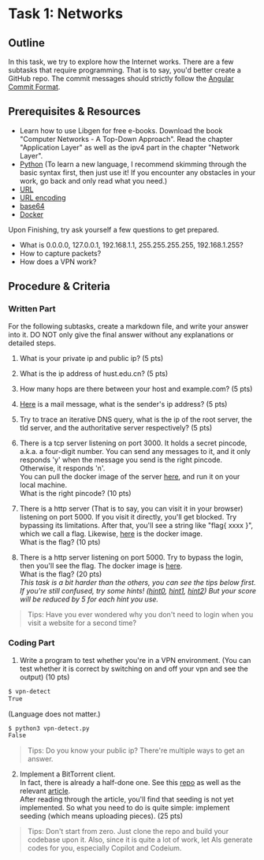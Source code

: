 # Task 1: Networks

## Outline

In this task, we try to explore how the Internet works. There are a few subtasks that require programming. That is to say, you'd better create a GitHub repo. The commit messages should strictly follow the [Angular Commit Format](https://gist.github.com/brianclements/841ea7bffdb01346392c).

## Prerequisites & Resources 

- Learn how to use Libgen for free e-books. Download the book "Computer Networks - A Top-Down Approach". Read the chapter "Application Layer" as well as the ipv4 part in the chapter "Network Layer".  
- [Python](https://docs.python.org/3/tutorial/index.html) (To learn a new language, I recommend skimming through the basic syntax first, then just use it! If you encounter any obstacles in your work, go back and only read what you need.)
- [URL](https://en.wikipedia.org/wiki/URL)
- [URL encoding](https://en.wikipedia.org/wiki/URL_encoding)
- [base64](https://en.wikipedia.org/wiki/Base64)
- [Docker](https://docker-curriculum.com/)

Upon Finishing, try ask yourself a few questions to get prepared.  

- What is 0.0.0.0, 127.0.0.1, 192.168.1.1, 255.255.255.255, 192.168.1.255?
- How to capture packets?
- How does a VPN work?

## Procedure & Criteria

### Written Part

For the following subtasks, create a markdown file, and write your answer into it. DO NOT only give the final answer without any explanations or detailed steps.

1. What is your private ip and public ip? (5 pts)

2. What is the ip address of hust.edu.cn? (5 pts)

3. How many hops are there between your host and example.com? (5 pts)

4. [Here](./attachment0) is a mail message, what is the sender's ip address? (5 pts)

5. Try to trace an iterative DNS query, what is the ip of the root server, the tld server, and the authoritative server respectively? (5 pts)

6. There is a tcp server listening on port 3000. It holds a secret pincode, a.k.a. a four-digit number. You can send any messages to it, and it only responds 'y' when the message you send is the right pincode. Otherwise, it responds 'n'.  
You can pull the docker image of the server [here](https://hub.docker.com/repository/docker/lesliejiang/pincode/general), and run it on your local machine.  
What is the right pincode? (10 pts)

7. There is a http server (That is to say, you can visit it in your browser) listening on port 5000. If you visit it directly, you'll get blocked. Try bypassing its limitations. After that, you'll see a string like "flag{ xxxx }", which we call a flag. Likewise, [here](https://hub.docker.com/repository/docker/lesliejiang/header/general) is the docker image.  
What is the flag? (10 pts)

8. There is a http server listening on port 5000. Try to bypass the login, then you'll see the flag. The docker image is [here](https://hub.docker.com/repository/docker/lesliejiang/cookies/general).  
What is the flag? (20 pts)  
*This task is a bit harder than the others, you can see the tips below first. If you're still confused, try some hints! ([hint0](./hint0), [hint1](./hint1), [hint2](./hint2)) But your score will be reduced by 5 for each hint you use.*  
> Tips: Have you ever wondered why you don't need to login when you visit a website for a second time?

### Coding Part

1. Write a program to test whether you're in a VPN environment. (You can test whether it is correct by switching on and off your vpn and see the output) (10 pts)
```bash
$ vpn-detect
True
```
(Language does not matter.)
```bash
$ python3 vpn-detect.py
False
```
> Tips: Do you know your public ip? There're multiple ways to get an answer.

2. Implement a BitTorrent client.  
In fact, there is already a half-done one. See this [repo](https://github.com/eliasson/pieces/) as well as the relevant [article](https://markuseliasson.se/article/bittorrent-in-python/).  
After reading through the article, you'll find that seeding is not yet implemented. So what you need to do is quite simple: implement seeding (which means uploading pieces). (25 pts)
> Tips: Don't start from zero. Just clone the repo and build your codebase upon it. Also, since it is quite a lot of work, let AIs generate codes for you, especially Copilot and Codeium.